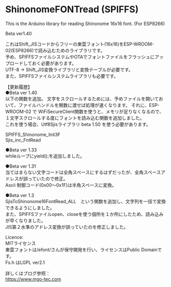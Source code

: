 # ShinonomeFONTread (SPIFFS)
This is the Arduino library for reading Shinonome 16x16 font. (For ESP8266) 

Beta ver1.40

これはShift_JISコードからフリーの東雲フォント(16x16)をESP-WROOM-02(ESP8266)で読み込むためのライブラリです。  
予め、SPIFFSファイルシステムやOTAでフォントファイルをフラッシュにアップロードしておく必要があります。  
UTF-8 → Shift_JIS変換ライブラリと変換テーブルが必要です。  
また、SPIFFSファイルシステムライブラリも必要です。

【更新履歴】  
●Beta ver 1.40  
以下の関数を追加。
文字をスクロールするためには、予めファイルを開いておいて、ファイルハンドルを関数に渡せば処理が速くなります。
それに、ESP-WROOM-02 で WiFiSecureClient関数を使うと、メモリが足りなくなるので、１文字スクロールする度にフォントを読み込む関数を追加しました。  
これを使う場合、Utf8Sjisライブラリ beta 1.50 を使う必要があります。  
  
SPIFFS_Shinonome_Init3F  
Sjis_inc_FntRead  
  
●Beta ver 1.33  
whileループにyield();を追加しました。  
  
●Beta ver 1.31  
当てはまらない文字コードは全角スペースにするはずだったが、全角スペースアドレスが誤っていたので修正。  
Ascii 制御コード(0x00～0x1F)は半角スペースに変換。  
  
●Beta ver 1.3  
SjisToShinonome16FontRead_ALL　という関数を追加し、文字列を一括で変換できるようにしました。  
また、SPIFFSファイルopen、closeを使う個所を１か所にしたため、読み込みが早くなりました。  
JIS第２水準のアドレス変換が誤っていたのを修正しました。  
  
Licence:  
  MITライセンス  
  東雲フォントは/efont/さんが保守開発を行い、ライセンスはPublic Domainです。  
  Fs.h はLGPL ver2.1  
  
詳しくはブログ参照：  
https://www.mgo-tec.com
